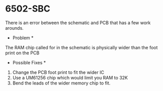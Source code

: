 # 6502-SBC
There is an error between the schematic and PCB that has a few work arounds.

* Problem *

The RAM chip called for in the schematic is physically wider than the foot print on the PCB

* Possible Fixes *

1. Change the PCB foot print to fit the wider IC
2. Use a UM61256 chip which would limit you RAM to 32K
3. Bend the leads of the wider memory chip to fit.
